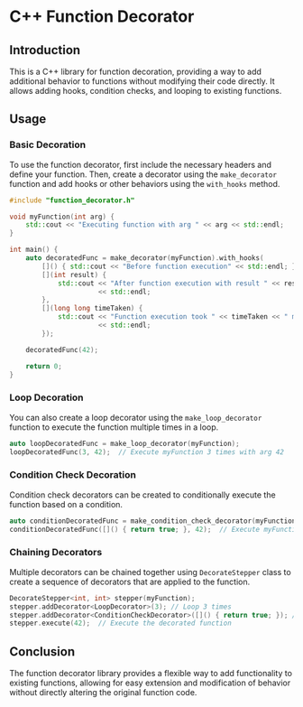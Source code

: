 # C++ Function Decorator

## Introduction

This is a C++ library for function decoration, providing a way to add additional behavior to functions without modifying their code directly. It allows adding hooks, condition checks, and looping to existing functions.

## Usage

### Basic Decoration

To use the function decorator, first include the necessary headers and define your function. Then, create a decorator using the `make_decorator` function and add hooks or other behaviors using the `with_hooks` method.

```cpp
#include "function_decorator.h"

void myFunction(int arg) {
    std::cout << "Executing function with arg " << arg << std::endl;
}

int main() {
    auto decoratedFunc = make_decorator(myFunction).with_hooks(
        []() { std::cout << "Before function execution" << std::endl; },
        [](int result) {
            std::cout << "After function execution with result " << result
                      << std::endl;
        },
        [](long long timeTaken) {
            std::cout << "Function execution took " << timeTaken << " microseconds"
                      << std::endl;
        });

    decoratedFunc(42);

    return 0;
}
```

### Loop Decoration

You can also create a loop decorator using the `make_loop_decorator` function to execute the function multiple times in a loop.

```cpp
auto loopDecoratedFunc = make_loop_decorator(myFunction);
loopDecoratedFunc(3, 42);  // Execute myFunction 3 times with arg 42
```

### Condition Check Decoration

Condition check decorators can be created to conditionally execute the function based on a condition.

```cpp
auto conditionDecoratedFunc = make_condition_check_decorator(myFunction);
conditionDecoratedFunc([]() { return true; }, 42);  // Execute myFunction if condition is true
```

### Chaining Decorators

Multiple decorators can be chained together using `DecorateStepper` class to create a sequence of decorators that are applied to the function.

```cpp
DecorateStepper<int, int> stepper(myFunction);
stepper.addDecorator<LoopDecorator>(3); // Loop 3 times
stepper.addDecorator<ConditionCheckDecorator>([]() { return true; }); // Conditionally execute
stepper.execute(42);  // Execute the decorated function
```

## Conclusion

The function decorator library provides a flexible way to add functionality to existing functions, allowing for easy extension and modification of behavior without directly altering the original function code.

